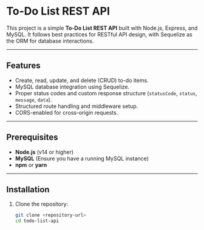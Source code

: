# To-Do List REST API

This project is a simple **To-Do List REST API** built with Node.js, Express, and MySQL. It follows best practices for RESTful API design, with Sequelize as the ORM for database interactions.

---

## Features

- Create, read, update, and delete (CRUD) to-do items.
- MySQL database integration using Sequelize.
- Proper status codes and custom response structure (`statusCode`, `status`, `message`, `data`).
- Structured route handling and middleware setup.
- CORS-enabled for cross-origin requests.

---

## Prerequisites

- **Node.js** (v14 or higher)
- **MySQL** (Ensure you have a running MySQL instance)
- **npm** or **yarn**

---

## Installation

1. Clone the repository:
   ```bash
   git clone <repository-url>
   cd todo-list-api

